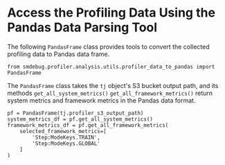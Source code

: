 # Access the Profiling Data Using the Pandas Data Parsing Tool<a name="debugger-access-data-profiling-pandas-frame"></a>

The following `PandasFrame` class provides tools to convert the collected profiling data to Pandas data frame\. 

```
from smdebug.profiler.analysis.utils.profiler_data_to_pandas import PandasFrame
```

The `PandasFrame` class takes the `tj` object's S3 bucket output path, and its methods `get_all_system_metrics()` `get_all_framework_metrics()` return system metrics and framework metrics in the Pandas data format\.

```
pf = PandasFrame(tj.profiler_s3_output_path)
system_metrics_df = pf.get_all_system_metrics()
framework_metrics_df = pf.get_all_framework_metrics(
    selected_framework_metrics=[
        'Step:ModeKeys.TRAIN', 
        'Step:ModeKeys.GLOBAL'
    ]
)
```